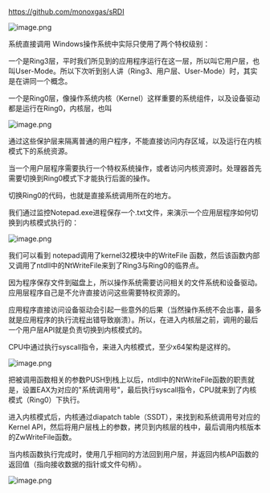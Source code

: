 https://github.com/monoxgas/sRDI

![image.png](https://fynotefile.oss-cn-zhangjiakou.aliyuncs.com/fynote/fyfile/2446/1656554515045/2147c2d7fb9e45d394f18a02f005f273.png)

系统直接调用
Windows操作系统中实际只使用了两个特权级别：

一个是Ring3层，平时我们所见到的应用程序运行在这一层，所以叫它用户层，也叫User-Mode。所以下次听到别人讲（Ring3、用户层、User-Mode）时，其实是在讲同一个概念。

一个是Ring0层，像操作系统内核（Kernel）这样重要的系统组件，以及设备驱动都是运行在Ring0，内核层，也叫

![image.png](https://fynotefile.oss-cn-zhangjiakou.aliyuncs.com/fynote/fyfile/2446/1656554515045/42cb01fa343049ca834d6e30b3bb4804.png)

通过这些保护层来隔离普通的用户程序，不能直接访问内存区域，以及运行在内核模式下的系统资源。

当一个用户层程序需要执行一个特权系统操作，或者访问内核资源时。处理器首先需要切换到Ring0模式下才能执行后面的操作。

切换Ring0的代码，也就是直接系统调用所在的地方。

我们通过监控Notepad.exe进程保存一个.txt文件，来演示一个应用层程序如何切换到内核模式执行的：

![image.png](https://fynotefile.oss-cn-zhangjiakou.aliyuncs.com/fynote/fyfile/2446/1656554515045/e60bcf73933d4dc992bffbc4e22f3587.png)

我们可以看到 notepad调用了kernel32模块中的WriteFile 函数，然后该函数内部又调用了ntdll中的NtWriteFile来到了Ring3与Ring0的临界点。

因为程序保存文件到磁盘上，所以操作系统需要访问相关的文件系统和设备驱动。应用层程序自己是不允许直接访问这些需要特权资源的。

应用程序直接访问设备驱动会引起一些意外的后果（当然操作系统不会出事，最多就是应用程序的执行流程出错导致崩溃）。所以，在进入内核层之前，调用的最后一个用户层API就是负责切换到内核模式的。

CPU中通过执行syscall指令，来进入内核模式，至少x64架构是这样的。

![image.png](https://fynotefile.oss-cn-zhangjiakou.aliyuncs.com/fynote/fyfile/2446/1656554515045/42c15ea95d924163861cb9e602d18f2a.png)

把被调用函数相关的参数PUSH到栈上以后，ntdll中的NtWriteFile函数的职责就是，设置EAX为对应的"系统调用号"，最后执行syscall指令，CPU就来到了内核模式（Ring0）下执行。

进入内核模式后，内核通过diapatch table（SSDT），来找到和系统调用号对应的Kernel API，然后将用户层栈上的参数，拷贝到内核层的栈中，最后调用内核版本的ZwWriteFile函数。

当内核函数执行完成时，使用几乎相同的方法回到用户层，并返回内核API函数的返回值（指向接收数据的指针或文件句柄）。

![image.png](https://fynotefile.oss-cn-zhangjiakou.aliyuncs.com/fynote/fyfile/2446/1656554515045/02eb3d8ece8a44fa9dff4cab4048676a.png)
